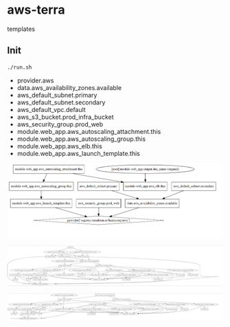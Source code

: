 # aws-terra

templates

## Init

```sh
./run.sh
```

- provider.aws
- data.aws_availability_zones.available
- aws_default_subnet.primary
- aws_default_subnet.secondary
- aws_default_vpc.default
- aws_s3_bucket.prod_infra_bucket
- aws_security_group.prod_web
- module.web_app.aws_autoscaling_attachment.this
- module.web_app.aws_autoscaling_group.this
- module.web_app.aws_elb.this
- module.web_app.aws_launch_template.this

![graph_00](graph_00.png)

![graph_01](graph_01.png)

![graph_02](graph_02.png)
